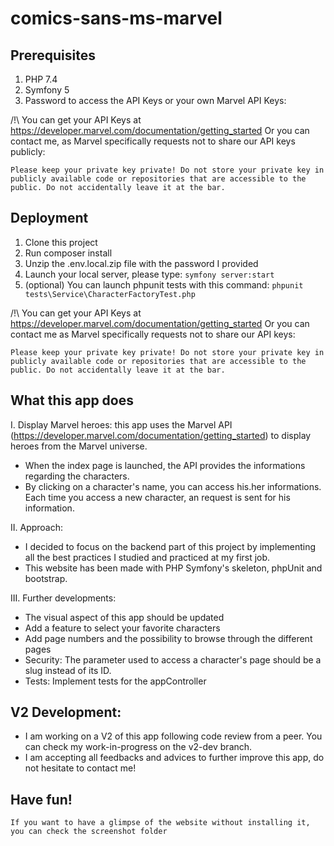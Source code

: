 # comics-sans-ms-marvel

## Prerequisites
1. PHP 7.4
2. Symfony 5
3. Password to access the API Keys or your own Marvel API Keys:

/!\ You can get your API Keys at https://developer.marvel.com/documentation/getting_started
Or you can contact me, as Marvel specifically requests not to share our API keys publicly:

`Please keep your private key private! Do not store your private key in publicly available code or repositories that are accessible to the public. Do not accidentally leave it at the bar.`


## Deployment
1. Clone this project
2. Run composer install
3. Unzip the .env.local.zip file with the password I provided
4. Launch your local server, please type: `symfony server:start`
5. (optional) You can launch phpunit tests with this command: `phpunit tests\Service\CharacterFactoryTest.php`

/!\ You can get your API Keys at https://developer.marvel.com/documentation/getting_started
Or you can contact me as Marvel specifically requests not to share our API keys:

`Please keep your private key private! Do not store your private key in publicly available code or repositories that are accessible to the public. Do not accidentally leave it at the bar.`

## What this app does
I. Display Marvel heroes: this app uses the Marvel API (https://developer.marvel.com/documentation/getting_started) to display heroes from the Marvel universe.
- When the index page is launched, the API provides the informations regarding the characters.
- By clicking on a character's name, you can access his.her informations. Each time you access a new character, an request is sent for his information.

II. Approach:
- I decided to focus on the backend part of this project by implementing all the best practices I studied and practiced at my first job.
- This website has been made with PHP Symfony's skeleton, phpUnit and bootstrap.

III. Further developments:
- The visual aspect of this app should be updated
- Add a feature to select your favorite characters
- Add page numbers and the possibility to browse through the different pages 
- Security: The parameter used to access a character's page should be a slug instead of its ID. 
- Tests: Implement tests for the appController

## V2 Development:
- I am working on a V2 of this app following code review from a peer. You can check my work-in-progress on the v2-dev branch. 
- I am accepting all feedbacks and advices to further improve this app, do not hesitate to contact me! 

## Have fun!
`If you want to have a glimpse of the website without installing it, you can check the screenshot folder`
